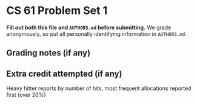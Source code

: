 CS 61 Problem Set 1
===================

**Fill out both this file and `AUTHORS.md` before submitting.** We grade
anonymously, so put all personally identifying information in `AUTHORS.md`.

Grading notes (if any)
----------------------



Extra credit attempted (if any)
-------------------------------
Heavy hitter reports by number of hits, most frequent allocations reported first (over 20%)
